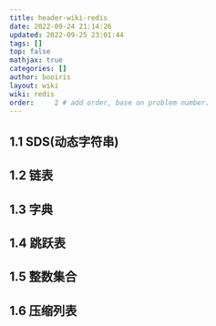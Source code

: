 ```yaml
---
title: header-wiki-redis 
date: 2022-09-24 21:14:26 
updated: 2022-09-25 23:01:44
tags: [] 
top: false
mathjax: true
categories: []
author: booiris
layout: wiki 
wiki: redis
order:     2 # add order, base on problem number.
---
```


## 1.1 SDS(动态字符串)

## 1.2 链表

## 1.3 字典

## 1.4 跳跃表

## 1.5 整数集合

## 1.6 压缩列表

